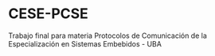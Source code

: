 # CESE-PCSE
Trabajo final para materia Protocolos de Comunicación de la Especialización en Sistemas Embebidos - UBA 

